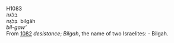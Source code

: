 <body>
  <p>H1083<br>  בּלגּה  <br> בִּלגָּה  ‎  bilgâh  <br><i>bil-gaw‘ </i><br>From <a href="h1082.htm">1082</a>  <i>desistance</i>; <i>Bilgah</i>, the name of two Israelites: - Bilgah.<br></p>
 </body>